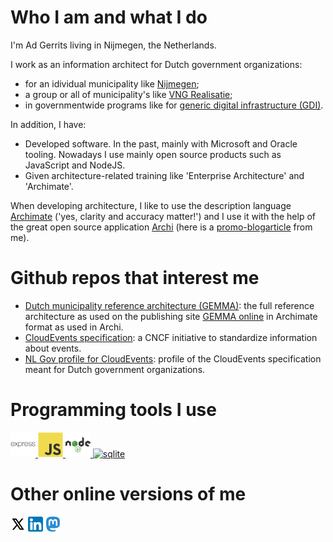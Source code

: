 # Who I am and what I do
I'm Ad Gerrits living in Nijmegen, the Netherlands.

I work as an information architect for Dutch government organizations: 
* for an idividual  municipality like [Nijmegen](https://www.nijmegen.nl);
* a group or all of municipality's like [VNG Realisatie](https://gemmaonline.nl);
* in governmentwide programs like for [generic digital infrastructure (GDI)](https://www.noraonline.nl/wiki/GDI-Architectuur_(GA)).

In addition, I have: 
* Developed software. In  the past, mainly with Microsoft and Oracle tooling. Nowadays I use mainly  open source products such as JavaScript and NodeJS.
* Given architecture-related training like 'Enterprise Architecture' and 'Archimate'. 

When developing architecture, I like to use the description language [Archimate](https://en.wikipedia.org/wiki/ArchiMate) ('yes, clarity and accuracy matter!') and I use it with the help of the great open source application [Archi](https://www.archimatetool.com/) (here is a [promo-blogarticle](https://www.archimatetool.com/blog/2018/06/11/archi-spotlight-municipality-nijmegen-chooses-archi/) from me).

# Github repos that interest me
* [Dutch municipality reference architecture (GEMMA)](https://github.com/VNG-Realisatie/GEMMA-Archi-repository): the full reference architecture as used on the publishing site [GEMMA online](https://gemmaonline.nl) in Archimate format as used in Archi.
* [CloudEvents specification](https://github.com/cloudevents/spec): a CNCF initiative to standardize information about events.
* [NL Gov profile for CloudEvents](https://github.com/Logius-standaarden/NL-GOV-profile-for-CloudEvents): profile of the CloudEvents specification meant for Dutch government organizations.

# Programming tools I use
<p align="left"> <a href="https://expressjs.com" target="_blank" rel="noreferrer"> <img src="https://raw.githubusercontent.com/devicons/devicon/master/icons/express/express-original-wordmark.svg" alt="express" width="40" height="40"/> </a> <a href="https://developer.mozilla.org/en-US/docs/Web/JavaScript" target="_blank" rel="noreferrer"> <img src="https://raw.githubusercontent.com/devicons/devicon/master/icons/javascript/javascript-original.svg" alt="javascript" width="40" height="40"/> </a> <a href="https://nodejs.org" target="_blank" rel="noreferrer"> <img src="https://raw.githubusercontent.com/devicons/devicon/master/icons/nodejs/nodejs-original-wordmark.svg" alt="nodejs" width="40" height="40"/> </a> <a href="https://www.sqlite.org/" target="_blank" rel="noreferrer"> <img src="https://www.vectorlogo.zone/logos/sqlite/sqlite-icon.svg" alt="sqlite" width="40" height="40"/> </a> </p>

# Other online versions of me
<p align="left">
	<a href="https://twitter.com/adgerrits"><img src="docs/assets/x.png" alt="X"></a>
	<!--- <a href="https://github.com/adgerrits"><img src="docs/assets/github.svg" alt="GitHub"></a> --->
	<a href="https://www.linkedin.com/in/adgerrits"><img src="docs/assets/linkedin.png" alt="LinkedIn"></a>
	<a rel="me" href="https://mastodon.social/@adgerrits"><img src="docs/assets/mastodon.png" alt="Mastodon"></a>
</p>

